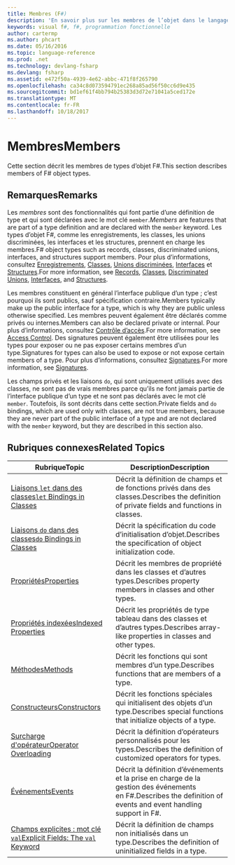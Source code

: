 ```yaml
---
title: Membres (F#)
description: 'En savoir plus sur les membres de l’objet dans le langage de programmation F #.'
keywords: visual f#, f#, programmation fonctionnelle
author: cartermp
ms.author: phcart
ms.date: 05/16/2016
ms.topic: language-reference
ms.prod: .net
ms.technology: devlang-fsharp
ms.devlang: fsharp
ms.assetid: e472f50a-4939-4e62-abbc-471f8f265790
ms.openlocfilehash: ca34c8d073594791ec268a85ad56f50cc6d9e435
ms.sourcegitcommit: bd1ef61f4bb794b25383d3d72e71041a5ced172e
ms.translationtype: MT
ms.contentlocale: fr-FR
ms.lasthandoff: 10/18/2017
---
```

# <a name="members"></a><span data-ttu-id="8b15a-104">Membres</span><span class="sxs-lookup"><span data-stu-id="8b15a-104">Members</span></span>

<span data-ttu-id="8b15a-105">Cette section décrit les membres de types d’objet F#.</span><span class="sxs-lookup"><span data-stu-id="8b15a-105">This section describes members of F# object types.</span></span>


## <a name="remarks"></a><span data-ttu-id="8b15a-106">Remarques</span><span class="sxs-lookup"><span data-stu-id="8b15a-106">Remarks</span></span>
<span data-ttu-id="8b15a-107">Les *membres* sont des fonctionnalités qui font partie d’une définition de type et qui sont déclarées avec le mot clé `member`.</span><span class="sxs-lookup"><span data-stu-id="8b15a-107">*Members* are features that are part of a type definition and are declared with the `member` keyword.</span></span> <span data-ttu-id="8b15a-108">Les types d’objet F#, comme les enregistrements, les classes, les unions discriminées, les interfaces et les structures, prennent en charge les membres.</span><span class="sxs-lookup"><span data-stu-id="8b15a-108">F# object types such as records, classes, discriminated unions, interfaces, and structures support members.</span></span> <span data-ttu-id="8b15a-109">Pour plus d’informations, consultez [Enregistrements](../records.md), [Classes](../classes.md), [Unions discriminées](../discriminated-Unions.md), [Interfaces](../interfaces.md) et [Structures](../structures.md).</span><span class="sxs-lookup"><span data-stu-id="8b15a-109">For more information, see [Records](../records.md), [Classes](../classes.md), [Discriminated Unions](../discriminated-Unions.md), [Interfaces](../interfaces.md), and [Structures](../structures.md).</span></span>

<span data-ttu-id="8b15a-110">Les membres constituent en général l’interface publique d’un type ; c’est pourquoi ils sont publics, sauf spécification contraire.</span><span class="sxs-lookup"><span data-stu-id="8b15a-110">Members typically make up the public interface for a type, which is why they are public unless otherwise specified.</span></span> <span data-ttu-id="8b15a-111">Les membres peuvent également être déclarés comme privés ou internes.</span><span class="sxs-lookup"><span data-stu-id="8b15a-111">Members can also be declared private or internal.</span></span> <span data-ttu-id="8b15a-112">Pour plus d’informations, consultez [Contrôle d’accès](../access-Control.md).</span><span class="sxs-lookup"><span data-stu-id="8b15a-112">For more information, see [Access Control](../access-Control.md).</span></span> <span data-ttu-id="8b15a-113">Des signatures peuvent également être utilisées pour les types pour exposer ou ne pas exposer certains membres d’un type.</span><span class="sxs-lookup"><span data-stu-id="8b15a-113">Signatures for types can also be used to expose or not expose certain members of a type.</span></span> <span data-ttu-id="8b15a-114">Pour plus d’informations, consultez [Signatures](../signatures.md).</span><span class="sxs-lookup"><span data-stu-id="8b15a-114">For more information, see [Signatures](../signatures.md).</span></span>

<span data-ttu-id="8b15a-115">Les champs privés et les liaisons `do`, qui sont uniquement utilisés avec des classes, ne sont pas de vrais membres parce qu’ils ne font jamais partie de l’interface publique d’un type et ne sont pas déclarés avec le mot clé `member`. Toutefois, ils sont décrits dans cette section.</span><span class="sxs-lookup"><span data-stu-id="8b15a-115">Private fields and `do` bindings, which are used only with classes, are not true members, because they are never part of the public interface of a type and are not declared with the `member` keyword, but they are described in this section also.</span></span>


## <a name="related-topics"></a><span data-ttu-id="8b15a-116">Rubriques connexes</span><span class="sxs-lookup"><span data-stu-id="8b15a-116">Related Topics</span></span>


|<span data-ttu-id="8b15a-117">Rubrique</span><span class="sxs-lookup"><span data-stu-id="8b15a-117">Topic</span></span>|<span data-ttu-id="8b15a-118">Description</span><span class="sxs-lookup"><span data-stu-id="8b15a-118">Description</span></span>|
|-----|-----------|
|[<span data-ttu-id="8b15a-119">Liaisons `let` dans des classes</span><span class="sxs-lookup"><span data-stu-id="8b15a-119">`let` Bindings in Classes</span></span>](let-bindings-in-classes.md)|<span data-ttu-id="8b15a-120">Décrit la définition de champs et de fonctions privés dans des classes.</span><span class="sxs-lookup"><span data-stu-id="8b15a-120">Describes the definition of private fields and functions in classes.</span></span>|
|[<span data-ttu-id="8b15a-121">Liaisons `do` dans des classes</span><span class="sxs-lookup"><span data-stu-id="8b15a-121">`do` Bindings in Classes</span></span>](do-bindings-in-classes.md)|<span data-ttu-id="8b15a-122">Décrit la spécification du code d’initialisation d’objet.</span><span class="sxs-lookup"><span data-stu-id="8b15a-122">Describes the specification of object initialization code.</span></span>|
|[<span data-ttu-id="8b15a-123">Propriétés</span><span class="sxs-lookup"><span data-stu-id="8b15a-123">Properties</span></span>](properties.md)|<span data-ttu-id="8b15a-124">Décrit les membres de propriété dans les classes et d’autres types.</span><span class="sxs-lookup"><span data-stu-id="8b15a-124">Describes property members in classes and other types.</span></span>|
|[<span data-ttu-id="8b15a-125">Propriétés indexées</span><span class="sxs-lookup"><span data-stu-id="8b15a-125">Indexed Properties</span></span>](indexed-properties.md)|<span data-ttu-id="8b15a-126">Décrit les propriétés de type tableau dans des classes et d’autres types.</span><span class="sxs-lookup"><span data-stu-id="8b15a-126">Describes array-like properties in classes and other types.</span></span>|
|[<span data-ttu-id="8b15a-127">Méthodes</span><span class="sxs-lookup"><span data-stu-id="8b15a-127">Methods</span></span>](methods.md)|<span data-ttu-id="8b15a-128">Décrit les fonctions qui sont membres d’un type.</span><span class="sxs-lookup"><span data-stu-id="8b15a-128">Describes functions that are members of a type.</span></span>|
|[<span data-ttu-id="8b15a-129">Constructeurs</span><span class="sxs-lookup"><span data-stu-id="8b15a-129">Constructors</span></span>](constructors.md)|<span data-ttu-id="8b15a-130">Décrit les fonctions spéciales qui initialisent des objets d’un type.</span><span class="sxs-lookup"><span data-stu-id="8b15a-130">Describes special functions that initialize objects of a type.</span></span>|
|[<span data-ttu-id="8b15a-131">Surcharge d'opérateur</span><span class="sxs-lookup"><span data-stu-id="8b15a-131">Operator Overloading</span></span>](../operator-overloading.md)|<span data-ttu-id="8b15a-132">Décrit la définition d’opérateurs personnalisés pour les types.</span><span class="sxs-lookup"><span data-stu-id="8b15a-132">Describes the definition of customized operators for types.</span></span>|
|[<span data-ttu-id="8b15a-133">Événements</span><span class="sxs-lookup"><span data-stu-id="8b15a-133">Events</span></span>](events.md)|<span data-ttu-id="8b15a-134">Décrit la définition d’événements et la prise en charge de la gestion des événements en F#.</span><span class="sxs-lookup"><span data-stu-id="8b15a-134">Describes the definition of events and event handling support in F#.</span></span>|
|[<span data-ttu-id="8b15a-135">Champs explicites : mot clé `val`</span><span class="sxs-lookup"><span data-stu-id="8b15a-135">Explicit Fields: The `val` Keyword</span></span>](explicit-fields-the-val-keyword.md)|<span data-ttu-id="8b15a-136">Décrit la définition de champs non initialisés dans un type.</span><span class="sxs-lookup"><span data-stu-id="8b15a-136">Describes the definition of uninitialized fields in a type.</span></span>|
